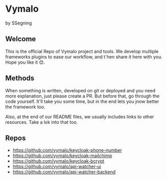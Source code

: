 # Vymalo

by SSegning

## Welcome

This is the official Repo of Vymalo project and tools. We develop multiple frameworks plugins to ease our workflow, and t´hen share it here with you. Hope you like it 😊.

## Methods

When something is written, developed on git or deployed and you need more explanation, just please create a PR. But before that, go through the code yourself. It'll take you some time, but in the end lets you jnow better the framework too.

Also, at the end of our README files, we usually includes links to other resources. Take a lok into that too.

## Repos

- https://github.com/vymalo/keycloak-phone-number
- https://github.com/vymalo/keycloak-mailchimp
- https://github.com/vymalo/keycloak-bcrypt
- https://github.com/vymalo/api-watcher-ui
- https://github.com/vymalo/api-watcher-backend
